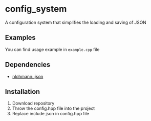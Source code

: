 # config_system
A configuration system that simplifies the loading and saving of JSON

## Examples
You can find usage example in `example.cpp` file

## Dependencies
* [nlohmann::json](https://github.com/nlohmann/json)

## Installation
1. Download repository
2. Throw the config.hpp file into the project
3. Replace include json in config.hpp file

